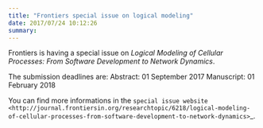 ```yaml
---
title: "Frontiers special issue on logical modeling"
date: 2017/07/24 10:12:26
summary: 
---
```

Frontiers is having a special issue on *Logical Modeling of Cellular Processes: From Software Development to Network Dynamics*.

The submission deadlines are:
Abstract: 01 September 2017
Manuscript: 01 February 2018

You can find more informations in the `special issue website <http://journal.frontiersin.org/researchtopic/6218/logical-modeling-of-cellular-processes-from-software-development-to-network-dynamics>`_.


